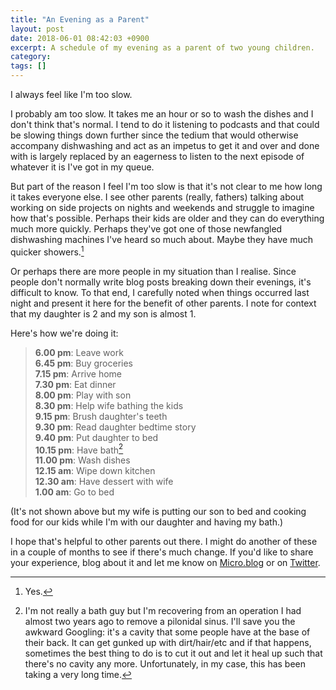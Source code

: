 ```yaml
---
title: "An Evening as a Parent"
layout: post
date: 2018-06-01 08:42:03 +0900 
excerpt: A schedule of my evening as a parent of two young children.
category: 
tags: []
---
```


I always feel like I'm too slow.

I probably am too slow. It takes me an hour or so to wash the dishes and I don't think that's normal. I tend to do it listening to podcasts and that could be slowing things down further since the tedium that would otherwise accompany dishwashing and act as an impetus to get it and over and done with is largely replaced by an eagerness to listen to the next episode of whatever it is I've got in my queue.

But part of the reason I feel I'm too slow is that it's not clear to me how long it takes everyone else. I see other parents (really, fathers) talking about working on side projects on nights and weekends and struggle to imagine how that's possible. Perhaps their kids are older and they can do everything much more quickly. Perhaps they've got one of those newfangled dishwashing machines I've heard so much about. Maybe they have much quicker showers.[^1]

Or perhaps there are more people in my situation than I realise. Since people don't normally write blog posts breaking down their evenings, it's difficult to know. To that end, I carefully noted when things occurred last night and present it here for the benefit of other parents. I note for context that my daughter is 2 and my son is almost 1.

Here's how we're doing it:

  > **6.00 pm**: Leave work  
  > **6.45 pm**: Buy groceries  
  > **7.15 pm**: Arrive home  
  > **7.30 pm**: Eat dinner  
  > **8.00 pm**: Play with son  
  > **8.30 pm**: Help wife bathing the kids  
  > **9.15 pm**: Brush daughter's teeth  
  > **9.30 pm**: Read daughter bedtime story  
  > **9.40 pm**: Put daughter to bed  
  > **10.15 pm**: Have bath[^2]  
  > **11.00 pm**: Wash dishes  
  > **12.15 am**: Wipe down kitchen  
  > **12.30 am**: Have dessert with wife  
  > **1.00 am**: Go to bed  

(It's not shown above but my wife is putting our son to bed and cooking food for our kids while I'm with our daughter and having my bath.)

I hope that's helpful to other parents out there. I might do another of these in a couple of months to see if there's much change. If you'd like to share your experience, blog about it and let me know on [Micro.blog](https://micro.blog/pyrmont) or on [Twitter](https://twitter.com/pyrmont).

[^1]: Yes.

[^2]: I'm not really a bath guy but I'm recovering from an operation I had almost two years ago to remove a pilonidal sinus. I'll save you the awkward Googling: it's a cavity that some people have at the base of their back. It can get gunked up with dirt/hair/etc and if that happens, sometimes the best thing to do is to cut it out and let it heal up such that there's no cavity any more. Unfortunately, in my case, this has been taking a very long time.

